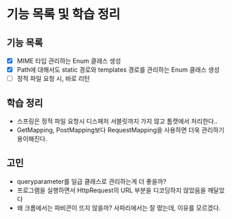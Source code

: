 # 기능 목록 및 학습 정리

## 기능 목록
- [X] MIME 타입 관리하는 Enum 클래스 생성
- [X] Path에 대해서도 static 경로와 templates 경로를 관리하는 Enum 클래스 생성
- [ ] 정적 파일 요청 시, 바로 리턴

## 학습 정리
- 스프링은 정적 파일 요청시 디스페처 서블릿까지 가지 않고 톰캣에서 처리한다..
- GetMapping, PostMapping보다 RequestMapping을 사용하면 더욱 관리하기 용이해진다.

## 고민
- queryparameter를 일급 클래스로 관리하는게 더 좋을까?
- 프로그램을 실행하면서 HttpRequest의 URL 부분을 디코딩하지 않았음을 깨달았다
- 왜 크롬에서는 파비콘이 뜨지 않을까? 사파리에서는 잘 떴는데, 이유를 모르겠다.